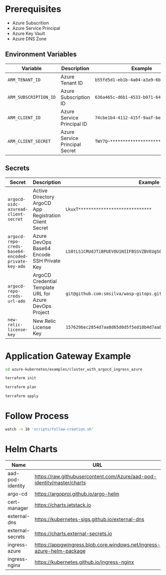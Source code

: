 # Prerequisites

- Azure Subscrition
- Azure Service Principal
- Azure Key Vault
- Azure DNS Zone

## Environment Variables

| Variable                                           | Description                                             | Example                                                              |
| -------------------------------------------------- | ------------------------------------------------------- | -------------------------------------------------------------------- | 
| `ARM_TENANT_ID`                                    | Azure Tenant ID                                         | `b55fd5d1-eb1b-4a04-a3a9-6b703924c36b`                               |
| `ARM_SUBSCRIPTION_ID`                              | Azure Subscription ID                                   | `636a465c-d6b1-4533-b071-64cea37a2bf6`                               |
| `ARM_CLIENT_ID`                                    | Azure Service Principal ID                              | `74cbe1b4-4112-415f-9aaf-be300a89c170`                               |
| `ARM_CLIENT_SECRET`                                | Azure Service Principal Secret                          | `TWY7Q~*******************************`                              |

## Secrets

| Secret                                             | Description                                             | Example                                                              |
| -------------------------------------------------- | ------------------------------------------------------- | -------------------------------------------------------------------- | 
| `argocd-oidc-azuread-client-secret`                | Active Directory ArgoCD App Registration Client Secret  | `LkuxT*****************************`                                 |
| `argocd-repo-creds-base64-encoded-private-key-ado` | Azure DevOps Base64 Encode SSH Private Key              | `LS0tLS1CRUdJTiBPUEVOU1NIIFBSSVZBVEUgS0VZLS0tLS0KYjNCbGJuTnphQzF...` |
| `argocd-repo-creds-url-ado`                        | ArgoCD Credential Template URL for Azure DevOps Project | `git@github.com:smsilva/wasp-gitops.git`                             |
| `new-relic-license-key`                            | New Relic License Key                                   | `157629bec2854d7aa8d65d0d5f5ed18b4d7aa8d6`                           |

# Application Gateway Example

```bash
cd azure-kubernetes/examples/cluster_with_argocd_ingress_azure

terraform init

terraform plan

terraform apply
```

# Follow Process

```bash
watch -n 10 'scripts/follow-creation.sh'
```

# Helm Charts

| Name              | URL                                                                     |
| ----------------- | ----------------------------------------------------------------------- |
| aad-pod-identity  | https://raw.githubusercontent.com/Azure/aad-pod-identity/master/charts  |
| argo-cd           | https://argoproj.github.io/argo-helm                                    |
| cert-manager      | https://charts.jetstack.io                                              |
| external-dns      | https://kubernetes-sigs.github.io/external-dns                          |
| external-secrets  | https://charts.external-secrets.io                                      |
| ingress-azure     | https://appgwingress.blob.core.windows.net/ingress-azure-helm-package   |
| ingress-nginx     | https://kubernetes.github.io/ingress-nginx                              |
